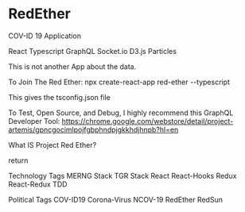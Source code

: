 # RedEther
COV-ID 19 Application 

React
Typescript
GraphQL
Socket.io
D3.js Particles


This is not another App about the data. 

To Join The Red Ether:
npx create-react-app red-ether --typescript

This gives the tsconfig.json file

To Test, Open Source, and Debug, I highly recommend this GraphQL Developer Tool:
https://chrome.google.com/webstore/detail/project-artemis/gpncgocimlpojfgbphndpjgkkhdjhnpb?hl=en 

What IS Project Red Ether?
<Coming Soon To DVD />


return 

Technology Tags
MERNG Stack
TGR Stack
React 
React-Hooks
Redux
React-Redux
TDD


Political Tags
COV-ID19
Corona-Virus
NCOV-19
RedEther
RedSun
